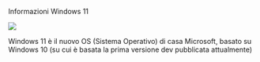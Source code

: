 Informazioni Windows 11

<img src="https://ggeditor.readthedocs.io/en/latest/_images/index_1.png" />

Windows 11 è il nuovo OS (Sistema Operativo) di casa Microsoft, basato su Windows 10 (su cui è basata la prima versione dev pubblicata attualmente)

